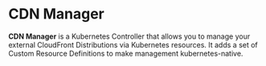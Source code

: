 # CDN Manager

**CDN Manager** is a Kubernetes Controller that allows you to manage
your external CloudFront Distributions via Kubernetes resources. It adds
a set of Custom Resource Definitions to make management
kubernetes-native.

